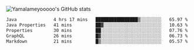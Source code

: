 ![Yamalameyooooo's GitHub stats](https://github-readme-stats.vercel.app/api?username=yamalameyooooo&theme=transparent&show_icons=true\&show=reviews,discussions_started,discussions_answered,prs_merged,prs_merged_percentage)

<!--START_SECTION:waka-->

```txt
Java              4 hrs 17 mins   ████████████████▒░░░░░░░░   65.97 %
Java Properties   41 mins         ██▓░░░░░░░░░░░░░░░░░░░░░░   10.63 %
Properties        30 mins         ██░░░░░░░░░░░░░░░░░░░░░░░   07.76 %
GraphQL           26 mins         █▓░░░░░░░░░░░░░░░░░░░░░░░   06.73 %
Markdown          21 mins         █▒░░░░░░░░░░░░░░░░░░░░░░░   05.57 %
```

<!--END_SECTION:waka-->
